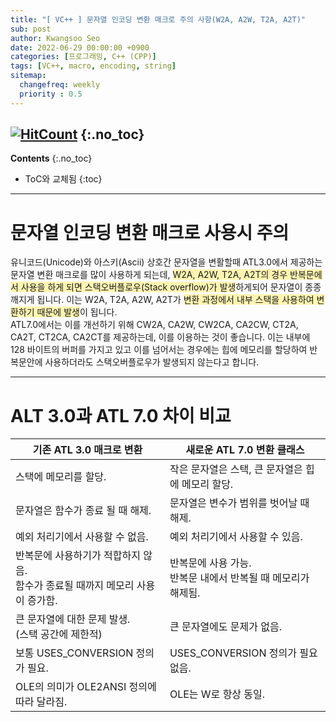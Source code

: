 ```yaml
---
title: "[ VC++ ] 문자열 인코딩 변환 매크로 주의 사항(W2A, A2W, T2A, A2T)" 
sub: post
author: Kwangsoo Seo
date: 2022-06-29 00:00:00 +0900
categories: [프로그래밍, C++ (CPP)]
tags: [VC++, macro, encoding, string]
sitemap:
  changefreq: weekly
  priority : 0.5
---
```

[![HitCount](https://hits.dwyl.com/MonosLab/post2.svg?style=flat-square&show=unique)](http://hits.dwyl.com/MonosLab/post2)
{:.no_toc}
---
**Contents**
{:.no_toc}

* ToC와 교체됨
{:toc}  

---
# **문자열 인코딩 변환 매크로 사용시 주의**  
유니코드(Unicode)와 아스키(Ascii) 상호간 문자열을 변활할때 ATL3.0에서 제공하는 문자열 변환 매크로를 많이 사용하게 되는데, <span style="background-color: #FFF5B1">W2A, A2W, T2A, A2T의 경우 반복문에서 사용을 하게 되면 스택오버플로우(Stack overflow)가 발생</span>하게되어 문자열이 종종 깨지게 됩니다. 이는 W2A, T2A, A2W, A2T가 <span style="background-color: #FFF5B1">변환 과정에서 내부 스택을 사용하여 변환하기 때문에 발생</span>이 됩니다.   
ATL7.0에서는 이를 개선하기 위해 CW2A, CA2W, CW2CA, CA2CW, CT2A, CA2T, CT2CA, CA2CT를 제공하는데, 이를 이용하는 것이 좋습니다. 이는 내부에 128 바이트의 버퍼를 가지고 있고 이를 넘어서는 경우에는 힙에 메모리를 할당하여 반복문안에 사용하더라도 스택오버플로우가 발생되지 않는다고 합니다.

---

# **ALT 3.0과 ATL 7.0 차이 비교**  

|기존 ATL 3.0 매크로 변환|새로운 ATL 7.0 변환 클래스|  
| --- | --- |  
|스택에 메모리를 할당.|작은 문자열은 스택, 큰 문자열은 힙에 메모리 할당.|  
|문자열은 함수가 종료 될 때 해제.|문자열은 변수가 범위를 벗어날 때 해제.|  
|예외 처리기에서 사용할 수 없음.|예외 처리기에서 사용할 수 있음.|  
|반복문에 사용하기가 적합하지 않음.<br>함수가 종료될 때까지 메모리 사용이 증가함.|반복문에 사용 가능.<br>반복문 내에서 반복될 때 메모리가 해제됨.|  
|큰 문자열에 대한 문제 발생.<br>(스택 공간에 제한적)|큰 문자열에도 문제가 없음.|  
|보통 USES_CONVERSION 정의가 필요.|USES_CONVERSION 정의가 필요 없음.|  
|OLE의 의미가 OLE2ANSI 정의에 따라 달라짐.|OLE는 W로 항상 동일.|  

